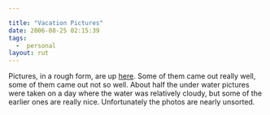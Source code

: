 ```yaml
---

title: "Vacation Pictures"
date: 2006-08-25 02:15:39
tags:
  -  personal
layout: rut
---
```


Pictures, in a rough form, are up <a href="http://www.schierer.org/~luke/photos/photos.html" title="Vacation 2006 Photos">here</a>.  Some of them came out really well, some of them came out not so well.  About half the under water pictures were taken on a day where the water was relatively cloudy, but some of the earlier ones are really nice.  Unfortunately the photos are nearly unsorted.


